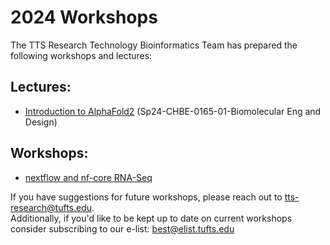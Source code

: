 # 2024 Workshops       
The TTS Research Technology Bioinformatics Team has prepared the following workshops and lectures:

## Lectures:  
- [Introduction to AlphaFold2](https://github.com/tuftsdatalab/tuftsWorkshops/tree/main/docs/2024_workshops/cas12aAlphaFold2_sp24) (Sp24-CHBE-0165-01-Biomolecular Eng and Design)

## Workshops:      
- [nextflow and nf-core RNA-Seq](https://github.com/tuftsdatalab/tuftsWorkshops/tree/main/docs/2024_workshops/nfcore_rnaseq_sp24) 


If you have suggestions for future workshops, please reach out to tts-research@tufts.edu.        
Additionally, if you'd like to be kept up to date on current workshops consider subscribing to our e-list: best@elist.tufts.edu
